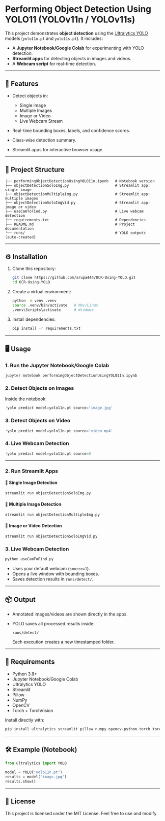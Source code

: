 # Performing Object Detection Using YOLO11 (YOLOv11n / YOLOv11s)

This project demonstrates **object detection** using the [Ultralytics YOLO](https://docs.ultralytics.com) models (`yolo11n.pt` and `yolo11s.pt`).
It includes:

* A **Jupyter Notebook/Google Colab** for experimenting with YOLO detection.
* **Streamlit apps** for detecting objects in images and videos.
* A **Webcam script** for real-time detection.

---

## 🚀 Features

* Detect objects in:

  * Single Image
  * Multiple Images
  * Image or Video
  * Live Webcam Stream
* Real-time bounding boxes, labels, and confidence scores.
* Class-wise detection summary.
* Streamlit apps for interactive browser usage.

---

## 📂 Project Structure

```
├── performingObjectDetectionUsingYOLO11n.ipynb   # Notebook version
├── objectDetectionSoloImg.py                     # Streamlit app: single image
├── objectDetectionMultipleImg.py                 # Streamlit app: multiple images
├── objectDetectionSoloImgVid.py                  # Streamlit app: image or video
├── useCamToFind.py                               # Live webcam detection
├── requirements.txt                              # Dependencies
├── README.md                                     # Project documentation
└── runs/                                         # YOLO outputs (auto-created)
```

---

## ⚙️ Installation

1. Clone this repository:

   ```bash
   git clone https://github.com/arupa444/OCR-Using-YOLO.git
   cd OCR-Using-YOLO
   ```

2. Create a virtual environment:

   ```bash
   python -m venv .venv
   source .venv/bin/activate   # Mac/Linux
   .venv\Scripts\activate      # Windows
   ```

3. Install dependencies:

   ```bash
   pip install -r requirements.txt
   ```

---

## 🖥️ Usage

### 1. Run the Jupyter Notebook/Google Colab

```bash
jupyter notebook performingObjectDetectionUsingYOLO11n.ipynb
```

### 2. Detect Objects on Images

Inside the notebook:

```python
!yolo predict model=yolo11n.pt source='image.jpg'
```

### 3. Detect Objects on Video

```python
!yolo predict model=yolo11n.pt source='video.mp4'
```

### 4. Live Webcam Detection

```python
!yolo predict model=yolo11n.pt source=0
```

---

### 2. Run Streamlit Apps

#### 🔹 Single Image Detection

```bash
streamlit run objectDetectionSoloImg.py
```

#### 🔹 Multiple Image Detection

```bash
streamlit run objectDetectionMultipleImg.py
```

#### 🔹 Image or Video Detection

```bash
streamlit run objectDetectionSoloImgVid.py
```

### 3. Live Webcam Detection

```bash
python useCamToFind.py
```

* Uses your default webcam (`source=1`).
* Opens a live window with bounding boxes.
* Saves detection results in `runs/detect/`.

---

## 📦 Output

* Annotated images/videos are shown directly in the apps.
* YOLO saves all processed results inside:

  ```
  runs/detect/
  ```

  Each execution creates a new timestamped folder.

---

## 📌 Requirements

* Python 3.8+
* Jupyter Notebook/Google Colab
* Ultralytics YOLO
* Streamlit
* Pillow
* NumPy
* OpenCV
* Torch + TorchVision

Install directly with:

```bash
pip install ultralytics streamlit pillow numpy opencv-python torch torchvision
```

---

## 🛠 Example (Notebook)

```python
from ultralytics import YOLO

model = YOLO("yolo11n.pt")
results = model("image.jpg")
results.show()
```

---

## 📄 License

This project is licensed under the MIT License. Feel free to use and modify.
